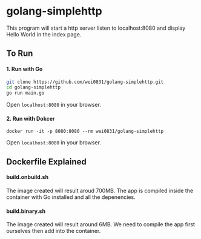 # golang-simplehttp
This program will start a http server listen to localhost:8080
and display Hello World in the index page.

## To Run

#### 1. Run with Go
```sh
git clone https://github.com/wei0831/golang-simplehttp.git
cd golang-simplehttp
go run main.go
```

Open ```localhost:8080``` in your browser.

#### 2. Run with Dokcer
```
docker run -it -p 8080:8080 --rm wei0831/golang-simplehttp
```

Open ```localhost:8080``` in your browser.

## Dockerfile Explained

#### build.onbuild.sh
The image created will result aroud 700MB. The app is compiled inside the container with Go installed and all the depenencies.

#### build.binary.sh
The image created will result around 6MB. We need to compile the app first ourselves then add into the container.